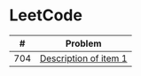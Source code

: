 # LeetCode

| #     | Problem                   |
| ------| ----------------------------- |
| 704   |   [Description of item 1](/Add_Binary)        |
